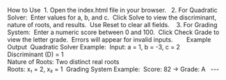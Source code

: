 How to Use
‎
‎1. Open the index.html file in your browser.
‎
‎
‎2. For Quadratic Solver:
‎
‎Enter values for a, b, and c.
‎
‎Click Solve to view the discriminant, nature of roots, and results.
‎
‎Use Reset to clear all fields.
‎
‎
‎
‎3. For Grading System:
‎
‎Enter a numeric score between 0 and 100.
‎
‎Click Check Grade to view the letter grade.
‎
‎Errors will appear for invalid inputs.
‎
‎
‎
‎
‎
‎
‎
‎Example Output
‎
‎Quadratic Solver Example:
‎
‎Input: a = 1, b = -3, c = 2  
‎Discriminant (D) = 1  
‎Nature of Roots: Two distinct real roots  
‎Roots: x₁ = 2, x₂ = 1
‎
‎Grading System Example:
‎
‎Score: 82 → Grade: A
‎
‎
‎---
‎
